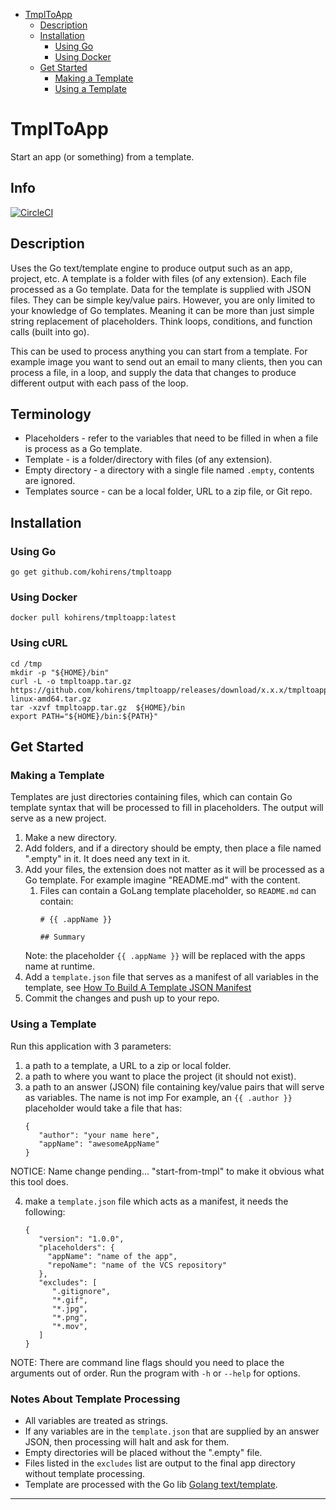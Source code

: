 * [TmplToApp](#tmpltoapp)
    * [Description](#description)
    * [Installation](#installation)
        * [Using Go](#using-go)
        * [Using Docker](#using-docker)
    * [Get Started](#get-started)
        * [Making a Template](#making-a-template)
        * [Using a Template](#using-a-template)

# TmplToApp

Start an app (or something) from a template.

## Info

[![CircleCI](https://dl.circleci.com/status-badge/img/gh/kohirens/tmpltoapp/tree/main.svg?style=shield)](https://dl.circleci.com/status-badge/redirect/gh/kohirens/tmpltoapp/tree/main)

## Description

Uses the Go text/template engine to produce output such as an app, project, etc.
A template is a folder with files (of any extension). Each file processed as a
Go template. Data for the template is supplied with JSON files. They can be
simple key/value pairs. However, you are only limited to your knowledge of Go
templates. Meaning it can be more than just simple string replacement of
placeholders. Think loops, conditions, and function calls (built into go).

This can be used to process anything you can start from a template. For example
image you want to send out an email to many clients, then you can process
a file, in a loop, and supply the data that changes to produce different output
with each pass of the loop.

## Terminology

* Placeholders - refer to the variables that need to be filled in when a file
  is process as a Go template.
* Template - is a folder/directory with files (of any extension).
* Empty directory - a directory with a single file named `.empty`, contents
  are ignored.
* Templates source - can be a local folder, URL to a zip file, or Git repo.

## Installation

### Using Go

```
go get github.com/kohirens/tmpltoapp
```

### Using Docker

```
docker pull kohirens/tmpltoapp:latest
```

### Using cURL

```
cd /tmp
mkdir -p "${HOME}/bin"
curl -L -o tmpltoapp.tar.gz https://github.com/kohirens/tmpltoapp/releases/download/x.x.x/tmpltoapp-linux-amd64.tar.gz
tar -xzvf tmpltoapp.tar.gz  ${HOME}/bin
export PATH="${HOME}/bin:${PATH}"
```

## Get Started

### Making a Template

Templates are just directories containing files, which can contain Go template
syntax that will be processed to fill in placeholders. The output will serve as
a new project.

1. Make a new directory.
2. Add folders, and if a directory should be empty, then place a file named
   ".empty" in it. It does need any text in it.
3. Add your files, the extension does not matter as it will be processed as a Go template. For example imagine "README.md" with the content.
   1. Files can contain a GoLang template placeholder, so `README.md` can contain:
      ```gotemplate
      # {{ .appName }}

      ## Summary
      ```
   Note: the placeholder `{{ .appName }}` will be replaced with the apps name at runtime.
4. Add a `template.json` file that serves as a manifest of all variables in the template, see [How To Build A Template JSON Manifest](/docs/building-a-template-json.md)
5. Commit the changes and push up to your repo.

### Using a Template

Run this application with 3 parameters:
1. a path to a template, a URL to a zip or local folder.
2. a path to where you want to place the project (it should not exist).
3. a path to an answer (JSON) file containing key/value pairs that will
   serve as variables. The name is not imp For example, an `{{ .author }}`
   placeholder would take a file that has:
   ```
   {
      "author": "your name here",
      "appName": "awesomeAppName"
   }
   ```
NOTICE: Name change pending... "start-from-tmpl" to make it obvious what this
tool does.

4. make a `template.json` file which acts as a manifest, it needs the following:
   ```
   {
      "version": "1.0.0",
      "placeholders": {
        "appName": "name of the app",
        "repoName": "name of the VCS repository"
      },
      "excludes": [
         ".gitignore",
         "*.gif",
         "*.jpg",
         "*.png",
         "*.mov",
      ]
   }
   ```
NOTE: There are command line flags should you need to place the arguments
      out of order. Run the program with `-h` or `--help` for options.

### Notes About Template Processing

* All variables are treated as strings.
* If any variables are in the `template.json` that are supplied by an answer JSON, then processing will halt and ask for them. 
* Empty directories will be placed without the ".empty" file.
* Files listed in the `excludes` list are output to the final app directory without template processing.
* Template are processed with the Go lib [Golang text/template].

---

[Golang text/template]: https://golang.org/pkg/text/template/
